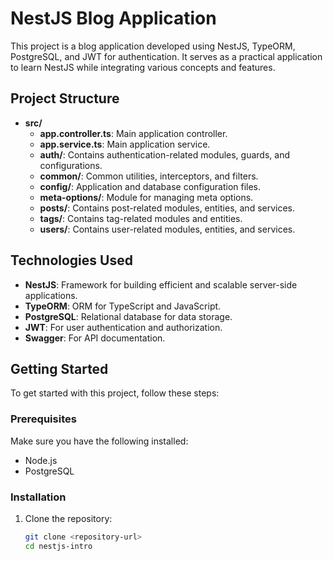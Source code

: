 # NestJS Blog Application

This project is a blog application developed using NestJS, TypeORM, PostgreSQL, and JWT for authentication. It serves as a practical application to learn NestJS while integrating various concepts and features.

## Project Structure

- **src/**
  - **app.controller.ts**: Main application controller.
  - **app.service.ts**: Main application service.
  - **auth/**: Contains authentication-related modules, guards, and configurations.
  - **common/**: Common utilities, interceptors, and filters.
  - **config/**: Application and database configuration files.
  - **meta-options/**: Module for managing meta options.
  - **posts/**: Contains post-related modules, entities, and services.
  - **tags/**: Contains tag-related modules and entities.
  - **users/**: Contains user-related modules, entities, and services.

## Technologies Used

- **NestJS**: Framework for building efficient and scalable server-side applications.
- **TypeORM**: ORM for TypeScript and JavaScript.
- **PostgreSQL**: Relational database for data storage.
- **JWT**: For user authentication and authorization.
- **Swagger**: For API documentation.

## Getting Started

To get started with this project, follow these steps:

### Prerequisites

Make sure you have the following installed:

- Node.js
- PostgreSQL

### Installation

1. Clone the repository:
   ```bash
   git clone <repository-url>
   cd nestjs-intro
